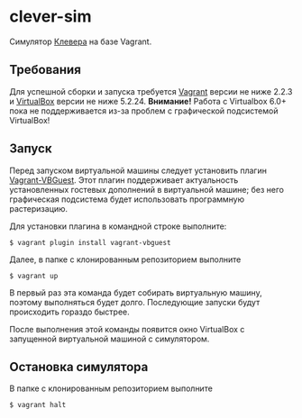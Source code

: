 # clever-sim

Симулятор [Клевера](https://github.com/copterexpress/clever) на базе Vagrant.

## Требования

Для успешной сборки и запуска требуется [Vagrant](https://www.vagrantup.com/) версии не ниже 2.2.3 и [VirtualBox](https://www.virtualbox.org/)
версии не ниже 5.2.24. **Внимание!** Работа с Virtualbox 6.0+ пока не поддерживается из-за проблем с графической подсистемой
VirtualBox!

## Запуск

Перед запуском виртуальной машины следует установить плагин [Vagrant-VBGuest](https://github.com/dotless-de/vagrant-vbguest).
Этот плагин поддерживает актуальность установленных гостевых дополнений в виртуальной машине; без него графическая подсистема
будет использовать программную растеризацию.

Для установки плагина в командной строке выполните:

```
$ vagrant plugin install vagrant-vbguest
```

Далее, в папке с клонированным репозиторием выполните

```
$ vagrant up
```

В первый раз эта команда будет собирать виртуальную машину, поэтому выполняться будет долго. Последующие запуски будут происходить
гораздо быстрее.

После выполнения этой команды появится окно VirtualBox с запущенной виртуальной машиной с симулятором.

## Остановка симулятора

В папке с клонированным репозиторием выполните

```
$ vagrant halt
```

